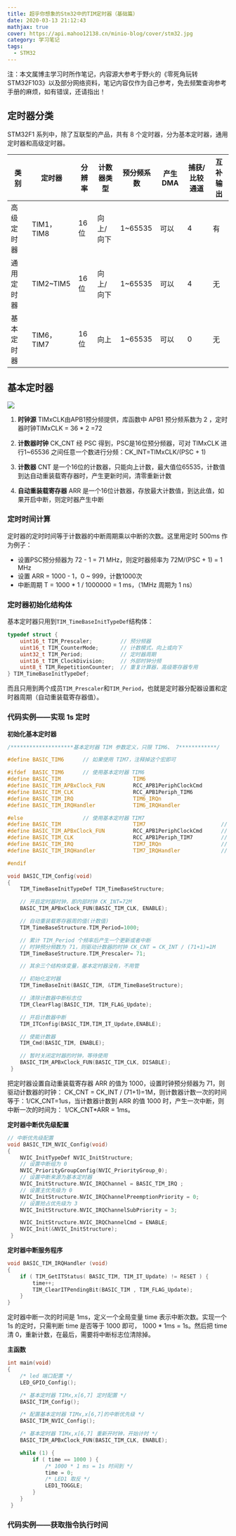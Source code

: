 ```yaml
---
title: 超乎你想象的Stm32中的TIM定时器（基础篇）
date: 2020-03-13 21:12:43
mathjax: true
cover: https://api.mahoo12138.cn/minio-blog/cover/stm32.jpg
category: 学习笔记
tags:
  - STM32
---
```


注：本文属博主学习时所作笔记，内容源大参考于野火的《零死角玩转STM32F103》以及部分网络资料，笔记内容仅作为自己参考，免去频繁查询参考手册的麻烦，如有错误，还请指出！

## 定时器分类

STM32F1 系列中，除了互联型的产品，共有 8 个定时器，分为基本定时器，通用定时器和高级定时器。

| 类别       | 定时器     | 分辨率 | 计数器类型 | 预分频系数 | 产生DMA | 捕获/比较通道 | 互补输出 |
| ---------- | ---------- | ------ | ---------- | ---------- | ------- | ------------- | -------- |
| 高级定时器 | TIM1，TIM8 | 16位   | 向上/向下  | 1~65535    | 可以    | 4             | 有       |
| 通用定时器 | TIM2\~TIM5 | 16位   | 向上/向下  | 1~65535    | 可以    | 4             | 无       |
| 基本定时器 | TIM6，TIM7 | 16位   | 向上       | 1~65535    | 可以    | 0             | 无       |

## 基本定时器

![](https://api.mahoo12138.cn/minio-blog/study/STM32/tim1.png)

1. **时钟源** TIMxCLK由APB1预分频提供，库函数中 APB1 预分频系数为 2 ，定时器时钟TIMxCLK = 36 \* 2 =72

2. **计数器时钟** CK_CNT 经 PSC 得到，PSC是16位预分频器，可对 TIMxCLK 进行1~65536 之间任意一个数进行分频：CK_INT=TIMxCLK/\(PSC + 1\)

3. **计数器** CNT 是一个16位的计数器，只能向上计数，最大值位65535，计数值到达自动重装载寄存器时，产生更新时间，清零重新计数

4. **自动重装载寄存器** ARR 是一个16位计数器，存放最大计数值，到达此值，如果开启中断，则定时器产生中断

### 定时时间计算

定时器的定时时间等于计数器的中断周期乘以中断的次数。这里用定时 500ms 作为例子：

- 设置PSC预分频器为 72 - 1 = 71 MHz，则定时器频率为 72M/(PSC + 1) = 1 MHz
- 设置 ARR = 1000 - 1，0 ~ 999，计数1000次
- 中断周期 T = 1000 \* 1 / 1000000 = 1 ms，（1MHz 周期为 1 ns）

### 定时器初始化结构体

基本定时器只用到`TIM_TimeBaseInitTypeDef`结构体：

```c
typedef struct {
    uint16_t TIM_Prescaler; 		// 预分频器
    uint16_t TIM_CounterMode; 		// 计数模式，向上或向下
    uint32_t TIM_Period; 			// 定时器周期
    uint16_t TIM_ClockDivision; 	// 外部时钟分频
    uint8_t TIM_RepetitionCounter; 	// 重复计算器，高级寄存器专用
} TIM_TimeBaseInitTypeDef;
```

而且只用到两个成员`TIM_Prescaler`和`TIM_Period`，也就是定时器分配器设置和定时器周期（自动重装载寄存器值）。

### 代码实例——实现 1s 定时

**初始化基本定时器**

```c
/********************基本定时器 TIM 参数定义，只限 TIM6、 7************/

#define BASIC_TIM6 		// 如果使用 TIM7，注释掉这个宏即可

#ifdef  BASIC_TIM6 		// 使用基本定时器 TIM6
#define BASIC_TIM 						TIM6
#define BASIC_TIM_APBxClock_FUN 		RCC_APB1PeriphClockCmd
#define BASIC_TIM_CLK 					RCC_APB1Periph_TIM6
#define BASIC_TIM_IRQ 					TIM6_IRQn
#define BASIC_TIM_IRQHandler 			TIM6_IRQHandler

#else 					// 使用基本定时器 TIM7
#define BASIC_TIM 						TIM7						// 定时器
#define BASIC_TIM_APBxClock_FUN 		RCC_APB1PeriphClockCmd		// 时钟函数
#define BASIC_TIM_CLK 					RCC_APB1Periph_TIM7			// 时钟
#define BASIC_TIM_IRQ 					TIM7_IRQn					// 中断源
#define BASIC_TIM_IRQHandler 			TIM7_IRQHandler				// 中断服务函数

#endif
```

```c
void BASIC_TIM_Config(void)
{
    TIM_TimeBaseInitTypeDef TIM_TimeBaseStructure;

    // 开启定时器时钟，即内部时钟 CK_INT=72M
    BASIC_TIM_APBxClock_FUN(BASIC_TIM_CLK, ENABLE);

    // 自动重装载寄存器周的值(计数值)
    TIM_TimeBaseStructure.TIM_Period=1000;

    // 累计 TIM_Period 个频率后产生一个更新或者中断
    // 时钟预分频数为 71，则驱动计数器的时钟 CK_CNT = CK_INT / (71+1)=1M
    TIM_TimeBaseStructure.TIM_Prescaler= 71;

    // 其余三个结构体变量，基本定时器没有，不用管

    // 初始化定时器
    TIM_TimeBaseInit(BASIC_TIM, &TIM_TimeBaseStructure);

    // 清除计数器中断标志位
    TIM_ClearFlag(BASIC_TIM, TIM_FLAG_Update);

    // 开启计数器中断
    TIM_ITConfig(BASIC_TIM,TIM_IT_Update,ENABLE);

    // 使能计数器
    TIM_Cmd(BASIC_TIM, ENABLE);

    // 暂时关闭定时器的时钟，等待使用
    BASIC_TIM_APBxClock_FUN(BASIC_TIM_CLK, DISABLE);
 }
```

把定时器设置自动重装载寄存器 ARR 的值为 1000，设置时钟预分频器为 71，则驱动计数器的时钟： CK_CNT = CK_INT / (71+1)=1M，则计数器计数一次的时间等于：1/CK_CNT=1us，当计数器计数到 ARR 的值 1000 时，产生一次中断，则中断一次的时间为： 1/CK_CNT\*ARR = 1ms。

**定时器中断优先级配置**

```c
// 中断优先级配置
void BASIC_TIM_NVIC_Config(void)
{
    NVIC_InitTypeDef NVIC_InitStructure;
    // 设置中断组为 0
    NVIC_PriorityGroupConfig(NVIC_PriorityGroup_0);
    // 设置中断来源为基本定时器
    NVIC_InitStructure.NVIC_IRQChannel = BASIC_TIM_IRQ ;
    // 设置主优先级为 0
    NVIC_InitStructure.NVIC_IRQChannelPreemptionPriority = 0;
    // 设置抢占优先级为 3
    NVIC_InitStructure.NVIC_IRQChannelSubPriority = 3;

    NVIC_InitStructure.NVIC_IRQChannelCmd = ENABLE;
    NVIC_Init(&NVIC_InitStructure);
 }
```

**定时器中断服务程序**

```c
void BASIC_TIM_IRQHandler (void)
{
    if ( TIM_GetITStatus( BASIC_TIM, TIM_IT_Update) != RESET ) {
        time++;
        TIM_ClearITPendingBit(BASIC_TIM , TIM_FLAG_Update);
    }
}
```

定时器中断一次的时间是 1ms，定义一个全局变量 time 表示中断次数。实现一个 1s 的定时，只需判断 time 是否等于 1000 即可， 1000 \* 1ms = 1s。然后把 time 清 0，重新计数，在最后，需要将中断标志位清除掉。

**主函数**

```c
int main(void)
{
    /* led 端口配置 */
    LED_GPIO_Config();

    /* 基本定时器 TIMx,x[6,7] 定时配置 */
    BASIC_TIM_Config();

    /* 配置基本定时器 TIMx,x[6,7]的中断优先级 */
    BASIC_TIM_NVIC_Config();

    /* 基本定时器 TIMx,x[6,7] 重新开时钟，开始计时 */
    BASIC_TIM_APBxClock_FUN(BASIC_TIM_CLK, ENABLE);

    while (1) {
    	if ( time == 1000 ) {
        	/* 1000 * 1 ms = 1s 时间到 */
            time = 0;
            /* LED1 取反 */
            LED1_TOGGLE;
        }
    }
 }
```

### 代码实例——获取指令执行时间
